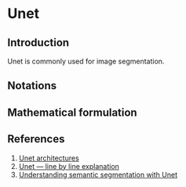 # Unet

## Introduction

Unet is commonly used for image segmentation.

## Notations

## Mathematical formulation

## References

1. [Unet architectures](https://theaisummer.com/unet-architectures/)
1. [Unet — line by line explanation](https://medium.com/p/9b191c76baf5)
1. [Understanding semantic segmentation with Unet](https://towardsdatascience.com/understanding-semantic-segmentation-with-unet-6be4f42d4b47)
